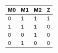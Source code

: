 | M0 | M1 | M2 | Z  |
| --- | --- |---| --- |
| 0 | 1 | 1 | 1 |
| 1 | 1 | 1 | 0 |
| 0 | 0 | 1 | 0 |
| 0 | 1 | 0 | 0 |
